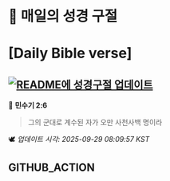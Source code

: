 # 🙏 매일의 성경 구절
# [Daily Bible verse]
## [![README에 성경구절 업데이트](https://github.com/DONGSUKA/first_test/actions/workflows/update-readme-bible.yml/badge.svg)](https://github.com/DONGSUKA/first_test/actions/workflows/update-readme-bible.yml)
<!-- START_BIBLE_VERSE -->
📖 **민수기 2:6**
> 그의 군대로 계수된 자가 오만 사천사백 명이라

🕊️ _업데이트 시각: 2025-09-29 08:09:57 KST_
  <!-- END_BIBLE_VERSE -->
## GITHUB_ACTION
